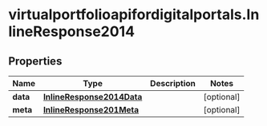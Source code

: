 # virtualportfolioapifordigitalportals.InlineResponse2014

## Properties

Name | Type | Description | Notes
------------ | ------------- | ------------- | -------------
**data** | [**InlineResponse2014Data**](InlineResponse2014Data.md) |  | [optional] 
**meta** | [**InlineResponse201Meta**](InlineResponse201Meta.md) |  | [optional] 


